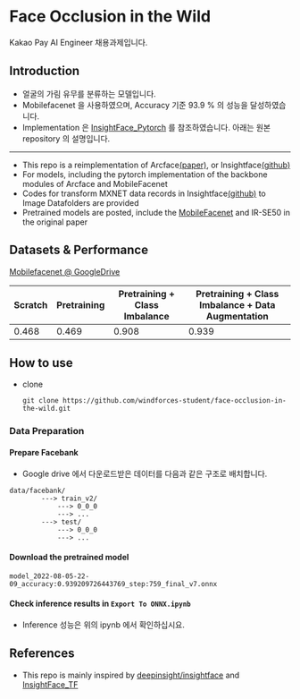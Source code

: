 # Face Occlusion in the Wild
Kakao Pay AI Engineer 채용과제입니다.

## Introduction
- 얼굴의 가림 유무를 분류하는 모델입니다.
- Mobilefacenet 을 사용하였으며, Accuracy 기준 93.9 % 의 성능을 달성하였습니다.
- Implementation 은 [InsightFace_Pytorch](https://github.com/TreB1eN/InsightFace_Pytorch) 를 참조하였습니다. 아래는 원본 repository 의 설명입니다.

------

- This repo is a reimplementation of Arcface[(paper)](https://arxiv.org/abs/1801.07698), or Insightface[(github)](https://github.com/deepinsight/insightface)
- For models, including the pytorch implementation of the backbone modules of Arcface and MobileFacenet
- Codes for transform MXNET data records in Insightface[(github)](https://github.com/deepinsight/insightface) to Image Datafolders are provided
- Pretrained models are posted, include the [MobileFacenet](https://arxiv.org/abs/1804.07573) and IR-SE50 in the original paper

## Datasets & Performance
[Mobilefacenet @ GoogleDrive](https://drive.google.com/drive/folders/1uYuCbup6C4r26yRMpFp_3O8cUczsgiVI?usp=sharing)

| Scratch | Pretraining | Pretraining + Class Imbalance | Pretraining + Class Imbalance + Data Augmentation | 
|----|----|----|----|
| 0.468 | 0.469 | 0.908 | 0.939                                             |

## How to use

- clone

  ```
  git clone https://github.com/windforces-student/face-occlusion-in-the-wild.git
  ```

### Data Preparation

#### Prepare Facebank
- Google drive 에서 다운로드받은 데이터를 다음과 같은 구조로 배치합니다.
```text
data/facebank/
        ---> train_v2/
            ---> 0_0_0
            ---> ...
        ---> test/
            ---> 0_0_0
            ---> ...
```

#### Download the pretrained model
```text
model_2022-08-05-22-09_accuracy:0.939209726443769_step:759_final_v7.onnx
```
#### Check inference results in `Export To ONNX.ipynb`
- Inference 성능은 위의 ipynb 에서 확인하십시요.

## References
- This repo is mainly inspired by [deepinsight/insightface](https://github.com/deepinsight/insightface) and [InsightFace_TF](https://github.com/auroua/InsightFace_TF)
